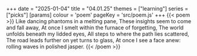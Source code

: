 +++
date = "2025-01-04"
title = "04.01.25"
themes = ["learning"]
series = ["picks"]
[params]
  colour = 'poem'
  pageKey = 'src/poem.js'
+++
{{< poem >}}
Like dancing phantoms in a melting pane,
These insights seem to come and fall away,
At once I smelt within the furnace of forgetting,
The world unfolds beneath my lidded eyes,
All steps to where the path lies scattered,
The road leads further on yet turns to glass,
At once I see a face anew: rolling waves in polished jasper.
{{< /poem >}}